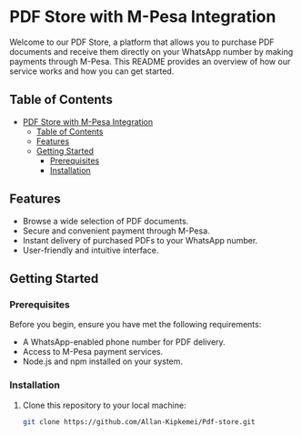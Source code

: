 # PDF Store with M-Pesa Integration

Welcome to our PDF Store, a platform that allows you to purchase PDF documents and receive them directly on your WhatsApp number by making payments through M-Pesa. This README provides an overview of how our service works and how you can get started.

## Table of Contents

- [PDF Store with M-Pesa Integration](#pdf-store-with-m-pesa-integration)
  - [Table of Contents](#table-of-contents)
  - [Features](#features)
  - [Getting Started](#getting-started)
    - [Prerequisites](#prerequisites)
    - [Installation](#installation)

## Features

- Browse a wide selection of PDF documents.
- Secure and convenient payment through M-Pesa.
- Instant delivery of purchased PDFs to your WhatsApp number.
- User-friendly and intuitive interface.

## Getting Started

### Prerequisites

Before you begin, ensure you have met the following requirements:

- A WhatsApp-enabled phone number for PDF delivery.
- Access to M-Pesa payment services.
- Node.js and npm installed on your system.

### Installation

1. Clone this repository to your local machine:

   ```bash
   git clone https://github.com/Allan-Kipkemei/Pdf-store.git
